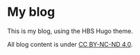 # My blog

This is my blog, using the HBS Hugo theme.

All blog content is under [CC BY-NC-ND 4.0](https://creativecommons.org/licenses/by-nc-nd/4.0/deed.en).
